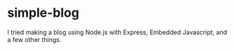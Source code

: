 # simple-blog
I tried making a blog using Node.js with Express, Embedded Javascript, and a few other things.
